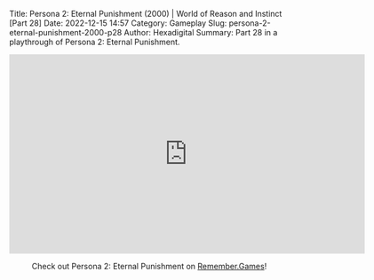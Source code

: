 Title: Persona 2: Eternal Punishment (2000) | World of Reason and Instinct [Part 28]
Date: 2022-12-15 14:57
Category: Gameplay
Slug: persona-2-eternal-punishment-2000-p28
Author: Hexadigital
Summary: Part 28 in a playthrough of Persona 2: Eternal Punishment.

<center><iframe src="https://www.youtube.com/embed/NMxG6jthrWA?feature=oembed" allow="accelerometer; autoplay; encrypted-media; gyroscope; picture-in-picture" width="640" height="360" frameborder="0"></iframe>

Check out Persona 2: Eternal Punishment on [Remember.Games](https://remember.games/game/4628/persona-2-eternal-punishment/)!</center>

